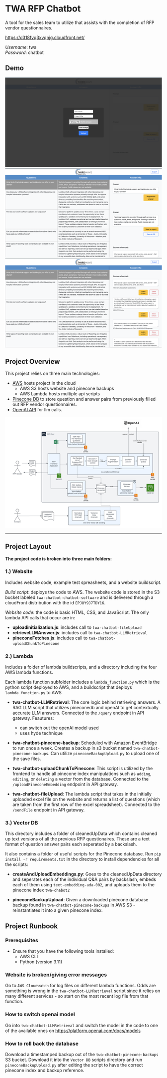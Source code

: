 # TWA RFP Chatbot

A tool for the sales team to utilize that assists with the completion of RFP vendor questionnaires.

https://d318fvq3xvqnjg.cloudfront.net/

*Username*: twa  
*Password*: chatbot

## Demo

![image info](readmeImages/uploadPage.png)
![image info](readmeImages/mainPage.png)
![image info](readmeImages/contextPage.png)


## Project Overview

This project relies on three main technologies:

- [AWS](https://aws.amazon.com/console/) hosts project in the cloud
  - AWS S3 hosts website and pinecone backups
  - AWS Lambda hosts multiple api scripts
- [Pinecone DB](https://www.pinecone.io/) to store question and answer pairs from previously filled out RFP vendor questionnaires.
- [OpenAI API](https://platform.openai.com/docs/overview) for llm calls. 

![image info](architecture-diagram.png)


---


## Project Layout

**The project code is broken into three main folders:**

### 1.) Website

Includes website code, example test spreasheets, and a website buildscript.

*Build script*: deploys the code to AWS. The website code is stored in the S3 bucket labeled `twa-chatbot-chatbot-software` and is delivered through a cloudFront distribution with the id `EPJ8Y9J7TDY16`.

*Website code*: the code is basic HTML, CSS, and JavaScript. The only lambda API calls that occur are in:

   - **uploadinitialization.js**: includes call to `twa-chatbot-fileUpload`
   - **retrieveLLMAnswer.js**: includes call to `twa-chatbot-LLMRetrieval`
   - **pineconeFetches.js**: includes call to `twa-chatbot-uploadChunkToPinecone`


### 2.) Lambda

Includes a folder of lambda buildscripts, and a directory including the four AWS lambda functions. 

Each lambda function subfolder includes a `lambda_function.py` which is the python script deployed to AWS, and a buildscript that deploys `lambda_function.py` to AWS

  - **twa-chatbot-LLMRetrieval**: The core logic behind retrieving answers. A RAG LLM script that utilizes pineconedb and openAI to get contextually accurate LLM answers. Connected to the `/query` endpoint in API gateway. Feautures:
      - can switch out the openAI model used 
      - uses hyde technique

  - **twa-chatbot-pinecone-backup**: Scheduled with Amazon EventBridge to run once a week. Creates a backup in s3 bucket named `twa-chatbot-pinecone-backups`. Can utilize `pineconeBackupUpload.py` to upload one of the save files.

  - **twa-chatbot-uploadChunkToPinecone**: This script is utilized by the frontend to handle all pinecone index manipulations such as `adding`, `editing`, or `deleting` a vector from the database. Connected to the `/uploadPineconeEmbedding` endpoint in API gateway.

  - **twa-chatbot-fileUpload**: The lambda script that takes in the initially uploaded excel file on the website and returns a list of questions (which are taken from the first row of the excel spreadsheet). Connected to the `/sendFile` endpoint in API gateway.


### 3.) Vector DB
This directory includes a folder of cleanedUpData which contains cleaned up text versions of all the previous RFP questionaires. These are a text format of question answer pairs each seperated by a backslash.

It also contains a folder of useful scripts for the Pinecone database. Run `pip install -r requirements.txt` in the directory to install dependencies for all the scripts:

  - **createAndUploadEmbeddings.py**: Goes to the cleanedUpData directory and seperates each of the individual Q&A pairs by backslash, embeds each of them using `text-embedding-ada-002`, and uploads them to the pinecone index `twa-chabot2`

  - **pineconeBackupUpload**: Given a downloaded pinecone database backup found in `twa-chatbot-pinecone-backups` in AWS S3 - reinstantiates it into a given pinecone index.



## Project Runbook

### Prerequisites

- Ensure that you have the following tools installed:
  - AWS CLI
  - Python (version 3.11)

### Website is broken/giving error messages

Go to `AWS Cloudwatch` for log files on different lambda functions. Odds are something is wrong in the `twa-chatbot-LLMRetrieval` script since it relies on many different services - so start on the most recent log file from that function.


### How to switch openai model
Go into `twa-chatbot-LLMRetrieval` and switch the model in the code to one of the available ones on https://platform.openai.com/docs/models


### How to roll back the database
Download a timestamped backup out of the `twa-chatbot-pinecone-backups` S3 bucket. Download it into the `Vector DB` scripts directory and run `pineconeBackupUpload.py` after editing the script to have the correct pinecone index and backup reference.

